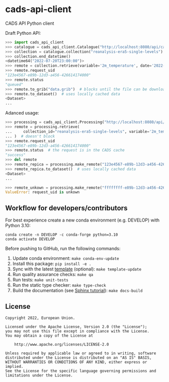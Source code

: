 # cads-api-client

CADS API Python client

Draft Python API:

```python
>>> import cads_api_client
>>> catalogue = cads_api_client.Catalogue("http://localhost:8080/api/catalogue")
>>> collection = catalogue.collection("reanalysis-era5-single-levels")
>>> collection.end_datetime()
<datetime64("2022-07-20T23:00:00")>
>>> remote = collection.retrieve(variable='2m_temperature', date='2022-07-01')  # doesn't block
>>> remote.request_uid
"123e4567-e89b-12d3-a456-426614174000"
>>> remote.status
"queued"
>>> remote.to_grib("data.grib")  # blocks until the file can be downloaded
>>> remote.to_dataset()  # uses locally cached data
<Dataset>
...

```

Adanced usage:

```python
>>> processing = cads_api_client.Processing("http://localhost:8080/api/processing")
>>> remote = processing.retrieve(
...     collection_id="reanalysis-era5-single-levels", variable='2m_temperature', date='2022-07-01'
... )  # doesn't block
>>> remote.request_uid
"123e4567-e89b-12d3-a456-426614174000"
>>> remote.status  # the request is in the CADS cache
"success"
>>> del remote
>>> remote_repica = processing.make_remote("123e4567-e89b-12d3-a456-426614174000")
>>> remote_repica.to_dataset()  # uses locally cached data
<Dataset>
...

>>> remote_unkown = processing.make_remote("ffffffff-e89b-12d3-a456-426614174000")
ValueError: request_uid is unkown
```

## Workflow for developers/contributors

For best experience create a new conda environment (e.g. DEVELOP) with Python 3.10:

```
conda create -n DEVELOP -c conda-forge python=3.10
conda activate DEVELOP
```

Before pushing to GitHub, run the following commands:

1. Update conda environment: `make conda-env-update`
1. Install this package: `pip install -e .`
1. Sync with the latest [template](https://github.com/ecmwf-projects/cookiecutter-conda-package) (optional): `make template-update`
1. Run quality assurance checks: `make qa`
1. Run tests: `make unit-tests`
1. Run the static type checker: `make type-check`
1. Build the documentation (see [Sphinx tutorial](https://www.sphinx-doc.org/en/master/tutorial/)): `make docs-build`

## License

```
Copyright 2022, European Union.

Licensed under the Apache License, Version 2.0 (the "License");
you may not use this file except in compliance with the License.
You may obtain a copy of the License at

    http://www.apache.org/licenses/LICENSE-2.0

Unless required by applicable law or agreed to in writing, software
distributed under the License is distributed on an "AS IS" BASIS,
WITHOUT WARRANTIES OR CONDITIONS OF ANY KIND, either express or implied.
See the License for the specific language governing permissions and
limitations under the License.
```
